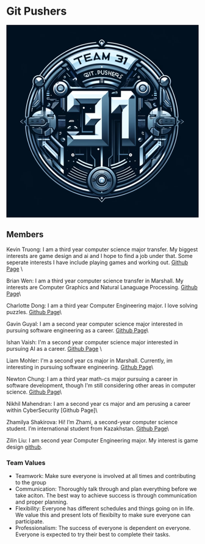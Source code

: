 # Git Pushers
![Logo](branding/logo.jpg)
## Members 
Kevin Truong: I am a third year computer science major transfer. My biggest interests are game design and ai and I hope to find a job under that. Some seperate interests I have include playing games and working out. [Github Page](https://github.com/azuk132435) \

Brian Wen: I am a third year computer science transfer in Marshall. My interests are Computer Graphics and Natural Lanaguage Processing. [Github Page](https://github.com/briannwhen)\

Charlotte Dong: I am a third year Computer Engineering major. I love solving puzzles. [Github Page](https://github.com/charl0ttedqy/CSE110)\

Gavin Guyal: I am a second year computer science major interested in pursuing software engineering as a career.  [Github Page](https://github.com/gguyal)\

Ishan Vaish: I'm a second year computer science major interested in pursuing AI as a career. [Github Page](https://github.com/Ishxn20) \

Liam Mohler: I'm a second year cs major in Marshall. Currently, im interesting in pursuing software engineering. [Github Page](https://github.com/LiamMohler)\

Newton Chung: I am a third year math-cs major pursuing a career in software development, though I'm still considering other areas in computer science. [Github Page](https://newtonlc.github.io/CSE110/)\

Nikhil Mahendran: I am a second year cs major and am perusing a career within CyberSecurity [Github Page]\

Zhamilya Shakirova: Hi! I’m Zhami, a second-year computer science student. I’m international student from Kazakhstan. [Github Page](https://github.com/zshakirova)\

Zilin Liu: I am second year Computer Engineering major. My interest is game design [github](https://github.com/kiminus). 

### Team Values
* Teamwork: Make sure everyone is involved at all times and contributing to the group
* Communication: Thoroughly talk through and plan everything before we take aciton. The best way to achieve success is through communication and proper planning.
* Flexibility: Everyone has different schedules and things going on in life. We value this and present lots of flexibilty to make sure everyone can participate.
* Professionalism: The success of everyone is dependent on everyone. Everyone is expected to try their best to complete their tasks.
